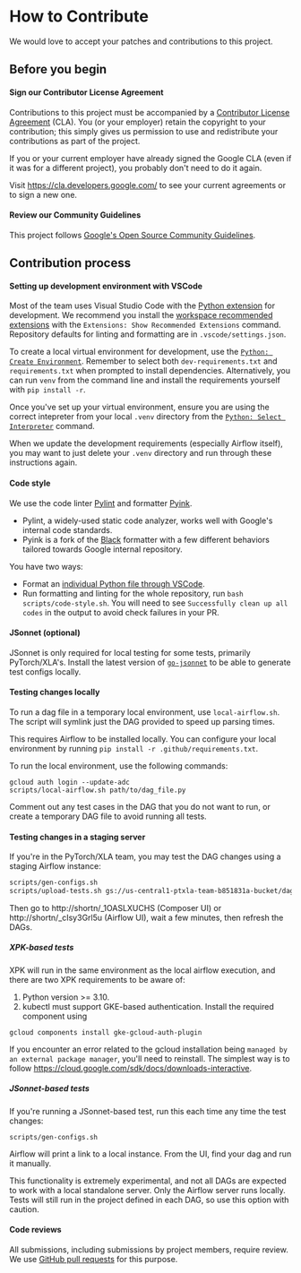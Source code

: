 # How to Contribute

We would love to accept your patches and contributions to this project.

## Before you begin

#### Sign our Contributor License Agreement

Contributions to this project must be accompanied by a
[Contributor License Agreement](https://cla.developers.google.com/about) (CLA).
You (or your employer) retain the copyright to your contribution; this simply
gives us permission to use and redistribute your contributions as part of the
project.

If you or your current employer have already signed the Google CLA (even if it
was for a different project), you probably don't need to do it again.

Visit <https://cla.developers.google.com/> to see your current agreements or to
sign a new one.

#### Review our Community Guidelines

This project follows [Google's Open Source Community
Guidelines](https://opensource.google/conduct/).

## Contribution process

#### Setting up development environment with VSCode

Most of the team uses Visual Studio Code with the [Python extension](https://marketplace.visualstudio.com/items?itemName=ms-python.python) for development. We recommend you install the [workspace recommended extensions](https://code.visualstudio.com/docs/editor/extension-marketplace#_workspace-recommended-extensions) with the `Extensions: Show Recommended Extensions` command. Repository defaults for linting and formatting are in `.vscode/settings.json`.

To create a local virtual environment for development, use the [`Python: Create Environment`](https://code.visualstudio.com/docs/python/environments#_using-the-create-environment-command). Remember to select both `dev-requirements.txt` and `requirements.txt` when prompted to install dependencies. Alternatively, you can run `venv` from the command line and install the requirements yourself with `pip install -r`.

Once you've set up your virtual environment, ensure you are using the correct intepreter from your local `.venv` directory from the [`Python: Select Interpreter`](https://code.visualstudio.com/docs/python/environments#_select-and-activate-an-environment) command.

When we update the development requirements (especially Airflow itself), you may want to just delete your `.venv` directory and run through these instructions again.

#### Code style

We use the code linter [Pylint](https://github.com/pylint-dev/pylint) and formatter [Pyink](https://github.com/google/pyink).

* Pylint, a widely-used static code analyzer, works well with Google's internal code standards.
* Pyink is a fork of the [Black](https://github.com/psf/black) formatter with a few different behaviors tailored towards Google internal repository.

You have two ways:
* Format an [individual Python file through VSCode](https://code.visualstudio.com/docs/python/formatting#_format-your-code).
* Run formatting and linting for the whole repository, run `bash scripts/code-style.sh`. You will need to see `Successfully clean up all codes` in the output to avoid check failures in your PR.

#### JSonnet (optional)

JSonnet is only required for local testing for some tests, primarily PyTorch/XLA's. Install the latest version of [`go-jsonnet`](https://github.com/google/go-jsonnet) to be able to generate test configs locally.

#### Testing changes locally

To run a dag file in a temporary local environment, use `local-airflow.sh`. The script will symlink just the DAG provided to speed up parsing times.

This requires Airflow to be installed locally. You can configure your local environment by running `pip install -r .github/requirements.txt`.

To run the local environment, use the following commands:

```
gcloud auth login --update-adc
scripts/local-airflow.sh path/to/dag_file.py
```

Comment out any test cases in the DAG that you do not want to run, or create a temporary DAG file to avoid running all tests.

#### Testing changes in a staging server

If you're in the PyTorch/XLA team, you may test the DAG changes using a staging
Airflow instance:

```sh
scripts/gen-configs.sh
scripts/upload-tests.sh gs://us-central1-ptxla-team-b851831a-bucket/dags
```

Then go to http://shortn/_1OASLXUCHS (Composer UI) or http://shortn/_cIsy3Grl5u
(Airflow UI), wait a few minutes, then refresh the DAGs.

##### XPK-based tests

XPK will run in the same environment as the local airflow execution, and there are two XPK requirements to be aware of:

1. Python version >= 3.10.
1. kubectl must support GKE-based authentication. Install the required component using

```
gcloud components install gke-gcloud-auth-plugin
```

If you encounter an error related to the gcloud installation being `managed by an external package manager`, you'll need to reinstall. The simplest way is to follow https://cloud.google.com/sdk/docs/downloads-interactive.


##### JSonnet-based tests

If you're running a JSonnet-based test, run this each time any time the test changes:

```
scripts/gen-configs.sh
```

Airflow will print a link to a local instance. From the UI, find your dag and run it manually.

This functionality is extremely experimental, and not all DAGs are expected to work with a local standalone server. Only the Airflow server runs locally. Tests will still run in the project defined in each DAG, so use this option with caution.

#### Code reviews

All submissions, including submissions by project members, require review. We use [GitHub pull requests](https://docs.github.com/articles/about-pull-requests) for this purpose.
